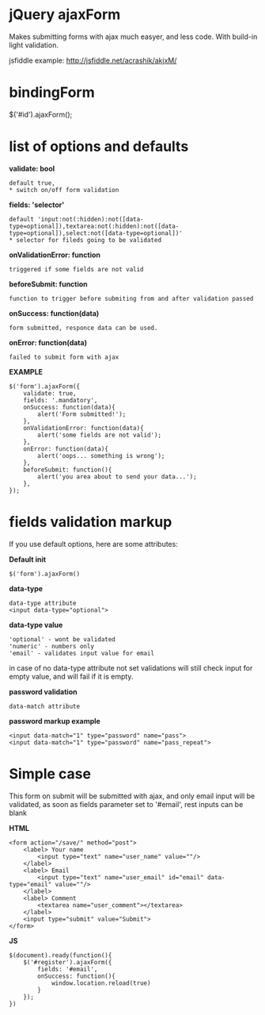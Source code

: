jQuery ajaxForm 
================================
Makes submitting forms with ajax much easyer, and less code. With build-in light validation.

jsfiddle example:
http://jsfiddle.net/acrashik/akjxM/


bindingForm
================================
$('#id').ajaxForm();


list of options and defaults
================================


**validate: bool**

    default true,
    * switch on/off form validation

**fields: 'selector'**

    default 'input:not(:hidden):not([data-type=optional]),textarea:not(:hidden):not([data-type=optional]),select:not([data-type=optional])'
    * selector for fileds going to be validated


**onValidationError: function**	

    triggered if some fields are not valid


**beforeSubmit: function**	

    function to trigger before submiting from and after validation passed

**onSuccess: function(data)**	

    form submitted, responce data can be used.

**onError: function(data)**	

    failed to submit form with ajax
    
**EXAMPLE**

    $('form').ajaxForm({
        validate: true,
        fields: '.mandatory',
        onSuccess: function(data){
            alert('Form submitted!');
        },
        onValidationError: function(data){
            alert('some fields are not valid');
        },
        onError: function(data){
            alert('oops... something is wrong');
        },
        beforeSubmit: function(){
            alert('you area about to send your data...');
        },
    });    


fields validation markup
================================
If you use default options, here are some attributes:

**Default init**

    $('form').ajaxForm()

**data-type**

    data-type attribute
    <input data-type="optional">

**data-type value**

    'optional' - wont be validated
    'numeric' - numbers only
    'email' - validates input value for email 

in case of no data-type attribute not set validations will still check input for empty value, and will fail if it is empty.
    
**password validation**

    data-match attribute
    
**password markup example**

    <input data-match="1" type="password" name="pass">
    <input data-match="1" type="password" name="pass_repeat">

Simple case
================================    

This form on submit will be submitted with ajax, and only email input will be validated, as soon as fields parameter set to '#email', rest inputs can be blank

**HTML**

    <form action="/save/" method="post">
        <label> Your name
            <input type="text" name="user_name" value=""/>
        </label>
        <label> Email
            <input type="text" name="user_email" id="email" data-type="email" value=""/>
        </label>
        <label> Comment
            <textarea name="user_comment"></textarea>
        </label>        
        <input type="submit" value="Submit">
    </form>

**JS**

    $(document).ready(function(){
        $('#register').ajaxForm({
            fields: '#email',
            onSuccess: function(){
                window.location.reload(true)
            }
        });
    })
